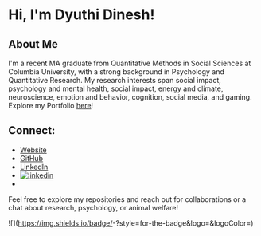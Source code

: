 # Hi, I'm Dyuthi Dinesh!
## About Me
I'm a recent MA graduate from Quantitative Methods in Social Sciences at Columbia University, with a strong background in Psychology and Quantitative Research. My research interests span social impact, psychology and mental health, social impact, energy and climate, neuroscience, emotion and behavior, cognition, social media, and gaming.
Explore my Portfolio [here](https://github.com/dyuthiii/Portfolio-Guide.git)!

## Connect:
* [Website](https://dyuthiii.github.io/)
* [GitHub](https://github.com/dyuthiii)
* [LinkedIn](https://www.linkedin.com/in/dyuthi-dinesh-3991bb127/)
* [![linkedin](https://img.shields.io/badge/Linkedin-0e76a8?style=for-the-badge&logo=Linkedin&logoColor=white)](https://www.linkedin.com/in/dyuthi-dinesh-3991bb127/)
* 
Feel free to explore my repositories and reach out for collaborations or a chat about research, psychology, or animal welfare!

![<Badge Name>](https://img.shields.io/badge/<Badge Text>-<Background Color>?style=for-the-badge&logo=<Icon Name>&logoColor=<Logo Color>)
